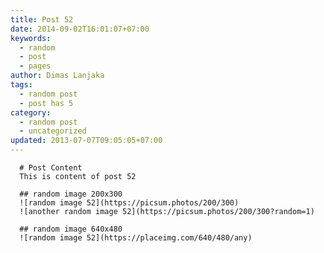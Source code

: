 ```yaml
---
title: Post 52
date: 2014-09-02T16:01:07+07:00
keywords:
  - random
  - post
  - pages
author: Dimas Lanjaka
tags:
  - random post
  - post has 5
category:
  - random post
  - uncategorized
updated: 2013-07-07T09:05:05+07:00
---
```


      # Post Content
      This is content of post 52

      ## random image 200x300
      ![random image 52](https://picsum.photos/200/300)
      ![another random image 52](https://picsum.photos/200/300?random=1)

      ## random image 640x480
      ![random image 52](https://placeimg.com/640/480/any)
      